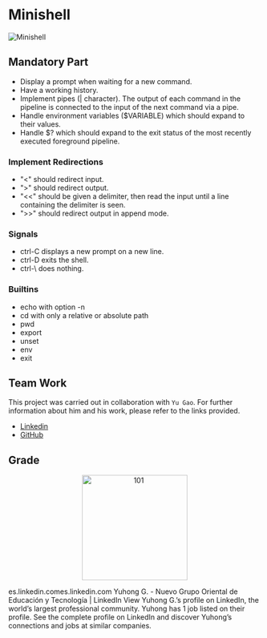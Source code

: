 # Minishell
![Minishell](https://github.com/JZJavier/42-Common_Core/assets/76801285/32908690-19ea-407a-b8b3-e6b23a5a9f52)
## Mandatory Part
- Display a prompt when waiting for a new command.
- Have a working history.
- Implement pipes (| character). The output of each command in the pipeline is connected to the input of the next command via a pipe.
- Handle environment variables ($VARIABLE) which should expand to their values.
- Handle $? which should expand to the exit status of the most recently executed foreground pipeline.
### Implement Redirections
- "<" should redirect input.
- ">" should redirect output.
- "<<" should be given a delimiter, then read the input until a line containing the delimiter is seen.
- ">>" should redirect output in append mode.
### Signals
- ctrl-C displays a new prompt on a new line.
- ctrl-D exits the shell.
- ctrl-\ does nothing.
### Builtins
-  echo with option -n
-  cd with only a relative or absolute path
-  pwd
- export
- unset
- env
- exit
## Team Work
This project was carried out in collaboration with `Yu Gao`.
For further information about him and his work, please refer to the links provided.
-   [Linkedin](https://www.linkedin.com/in/yuhong-g-71796925a/)
-   [GitHub](https://github.com/Gabri177)
## Grade
<p align="center">
<img width="210" alt="101" src="https://github.com/JZJavier/42-Common_Core/assets/76801285/9191137c-c1e9-4de8-9962-ad971e5622d8">
</p>
es.linkedin.comes.linkedin.com
Yuhong G. - Nuevo Grupo Oriental de Educación y Tecnología | LinkedIn
View Yuhong G.’s profile on LinkedIn, the world’s largest professional community. Yuhong has 1 job listed on their profile. See the complete profile on LinkedIn and discover Yuhong’s connections and jobs at similar companies.
